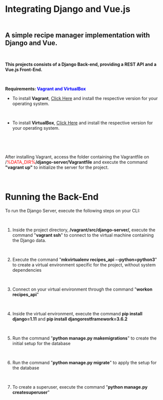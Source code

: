 <h1>Integrating Django and Vue.js</h1>
<h2><br />A simple recipe manager implementation with Django and Vue.</h2>
<p>&nbsp;</p>
<p><strong>This projects consists of a Django Back-end, providing a REST API and a Vue.js Front-End.</strong></p>
<p>&nbsp;</p>
<p><strong>Requirements: <span style="color: #0000ff;">Vagrant and VirtualBox</span></strong></p>
<ul>
<li>To install <strong>Vagrant</strong>,&nbsp;<a href="https://www.vagrantup.com/downloads.html">Click Here</a> and install the respective version for your operating system.</li>
</ul>
<p>&nbsp;</p>
<ul>
<li>To install <strong>VirtualBox</strong>,&nbsp;<a href="https://www.virtualbox.org/wiki/Downloads">Click Here</a> and install the respective version for your operating system.</li>
</ul>
<p>&nbsp;</p>
<p>&nbsp;</p>
<p>After installing Vagrant, access the folder containing the Vagrantfile on /<span style="color: #ff0000;">%DATA_DIR%</span><strong>/django-server/Vagrantfile</strong> and execute the command <strong>"vagrant up"</strong> to initialize the server for the project.</p>
<p>&nbsp;</p>
<h1>Running the Back-End</h1>
<p>To run the Django Server, execute the following steps on your CLI:</p>
<p>&nbsp;</p>
<ol>
<li>Inside the project directory,<strong> /vagrant/src/django-server/,&nbsp;</strong>execute the command "<strong>vagrant ssh</strong>" to connect to the virtual machine containing the Django data.
<p>&nbsp;</p>
</li>
<li>Execute the command "<strong>mkvirtualenv recipes_api --python=python3</strong>" to create a virtual environment specific for the project, without system dependencies
<p>&nbsp;</p>
</li>
<li>Connect on your virtual environment through the command "<strong>workon recipes_api</strong>"
<p>&nbsp;</p>
</li>
<li>Inside the virtual environment, execute the command <strong>pip install django=1.11</strong> and&nbsp;<strong>pip install djangorestframework=3.6.2</strong>
<p>&nbsp;</p>
</li>
<li>Run the command "<strong>python manage.py makemigrations</strong>" to create the initial setup for the database
<p>&nbsp;</p>
</li>
<li>Run the command "<strong>python manage.py migrate</strong>" to apply the setup for the database
<p>&nbsp;</p>
</li>
<li>
<p>To create a superuser, execute the command "<strong>python manage.py createsuperuser</strong>"&nbsp;</p>
</li>
</ol>
